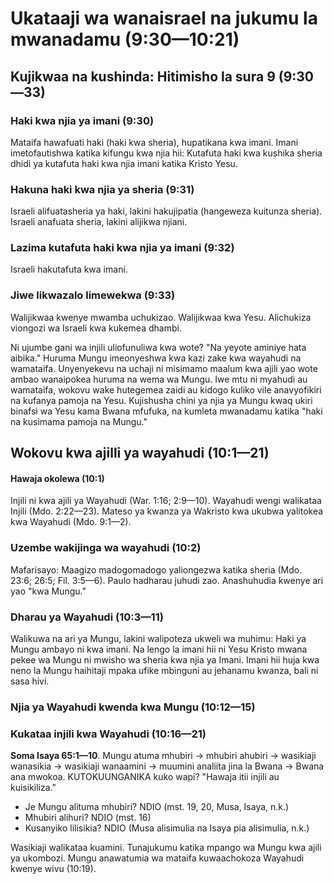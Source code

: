 # Ukataaji wa wanaisrael na jukumu la mwanadamu (9:30—10:21)

## Kujikwaa na kushinda: Hitimisho la sura 9 (9:30—33)

### Haki kwa njia ya imani (9:30)

Mataifa hawafuati haki (haki kwa sheria), hupatikana kwa imani. Imani imetofautishwa katika kifungu kwa njia hii: Kutafuta haki kwa kushika sheria dhidi ya kutafuta haki kwa njia imani katika Kristo Yesu.

### Hakuna haki kwa njia ya sheria (9:31)

Israeli alifuatasheria ya haki, lakini hakujipatia (hangeweza kuitunza sheria). Israeli anafuata sheria, lakini alijikwa njiani.

### Lazima kutafuta haki kwa njia ya imani (9:32)

Israeli hakutafuta kwa imani.

### Jiwe likwazalo limewekwa (9:33)

Walijikwaa kwenye mwamba uchukizao. Walijikwaa kwa Yesu. Alichukiza viongozi wa Israeli kwa kukemea dhambi.

Ni ujumbe gani wa injili uliofunuliwa kwa wote? "Na yeyote aminiye hata aibika." Huruma Mungu imeonyeshwa kwa kazi zake kwa wayahudi na wamataifa. Unyenyekevu na uchaji ni misimamo maalum kwa ajili yao wote ambao wanaipokea huruma na wema wa Mungu. Iwe mtu ni myahudi au wamataifa, wokovu wake hutegemea zaidi au kidogo kuliko vile anavyofikiri na kufanya pamoja na Yesu. Kujishusha chini ya njia ya Mungu kwaq ukiri binafsi wa Yesu kama Bwana mfufuka, na kumleta mwanadamu katika "haki na kusimama pamoja na Mungu."

## Wokovu kwa ajilli ya wayahudi (10:1—21)

#### Hawaja okolewa (10:1)

Injili ni kwa ajili ya Wayahudi (War. 1:16; 2:9—10). Wayahudi wengi walikataa Injili (Mdo. 2:22—23). Mateso ya kwanza ya Wakristo kwa ukubwa yalitokea kwa Wayahudi (Mdo. 9:1—2).

### Uzembe wakijinga wa wayahudi (10:2)

Mafarisayo: Maagizo madogomadogo yaliongezwa katika sheria (Mdo. 23:6; 26:5; Fil. 3:5—6). Paulo hadharau juhudi zao. Anashuhudia kwenye ari yao "kwa Mungu."

### Dharau ya Wayahudi (10:3—11)

Walikuwa na ari ya Mungu, lakini walipoteza ukweli wa muhimu: Haki ya Mungu ambayo ni kwa imani. Na lengo la imani hii ni Yesu Kristo mwana pekee wa Mungu ni mwisho wa sheria kwa njia ya Imani. Imani hii huja kwa neno la Mungu haihitaji mpaka ufike mbinguni au jehanamu kwanza, bali ni sasa hivi.

### Njia ya Wayahudi kwenda kwa Mungu (10:12—15)

### Kukataa injili kwa Wayahudi (10:16—21)

**Soma Isaya 65:1—10**. Mungu atuma mhubiri -> mhubiri ahubiri -> wasikiaji wanasikia -> wasikiaji wanaamini -> muumini analiita jina la Bwana -> Bwana ana mwokoa. KUTOKUUNGANIKA kuko wapi? "Hawaja itii injili au kuisikiliza."

- Je Mungu alituma mhubiri? NDIO (mst. 19, 20, Musa, Isaya, n.k.)
- Mhubiri alihuri? NDIO (mst. 16)
- Kusanyiko lilisikia? NDIO (Musa alisimulia na Isaya pia alisimulia, n.k.)

Wasikiaji walikataa kuamini. Tunajukumu katika mpango wa Mungu kwa ajili ya ukombozi. Mungu anawatumia wa mataifa kuwaachokoza Wayahudi kwenye wivu (10:19).
